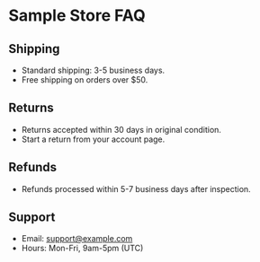 # Sample Store FAQ

## Shipping
- Standard shipping: 3-5 business days.
- Free shipping on orders over $50.

## Returns
- Returns accepted within 30 days in original condition.
- Start a return from your account page.

## Refunds
- Refunds processed within 5-7 business days after inspection.

## Support
- Email: support@example.com
- Hours: Mon-Fri, 9am-5pm (UTC)


